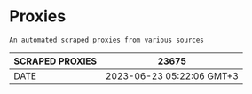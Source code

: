 # Proxies
    An automated scraped proxies from various sources

| SCRAPED PROXIES | 23675            |
|-----------------|---------------------------|
| DATE            | 2023-06-23 05:22:06 GMT+3          |